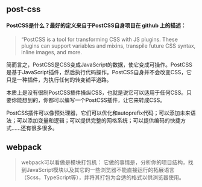 ## post-css

####  PostCSS是什么？最好的定义来自于PostCSS自身项目在 github 上的描述：


>  “PostCSS is a tool for transforming CSS with JS plugins. These plugins can support variables and mixins, transpile future CSS syntax, inline images, and more.

简而言之，PostCSS是CSS变成JavaScript的数据，使它变成可操作。PostCSS是基于JavaScript插件，然后执行代码操作。PostCSS自身并不会改变CSS，它只是一种插件，为执行任何的转变铺平道路。

本质上是没有很制PostCSS插件操纵CSS，也就是说它可以适用于任何CSS。只要你能想到的，你都可以编写一个PostCSS插件，让它来转成CSS。

PostCSS插件可以像预处理器，它们可以优化和autoprefix代码；可以添加未来语法；可以添加变量和逻辑；可以提供完整的网格系统；可以提供编码的快捷方式......还有很多很多。

## webpack

>   webpack可以看做是模块打包机：
它做的事情是，分析你的项目结构，找到JavaScript模块以及其它的一些浏览器不能直接运行的拓展语言（Scss，TypeScript等），并将其打包为合适的格式以供浏览器使用。